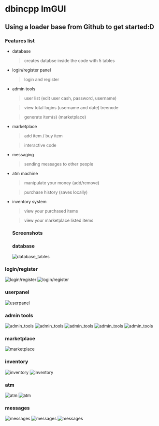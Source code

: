 # dbincpp ImGUI

## Using a loader base from Github to get started:D

### Features list
- database
  > creates databse inside the code with 5 tables 
  
- login/register panel

  > login and register
  
- admin tools 
  > user list (edit user cash, password, username)
  
  > view total logins (username and date) treenode
  
  > generate item(s) (marketplace)
  
  
- marketplace 

  > add item / buy item
  
  > interactive code
- messaging

  > sending messages to other people
  
- atm machine

  > manipulate your money (add/remove) 
  
  > purchase history (saves locally)
  
- inventory system

  > view your purchased items
  
  > view your marketplace listed items
  
  
  ### Screenshots
  
  ### database
  
  ![database_tables](https://i.imgur.com/1i99J3M.png)
  
### login/register

  ![login/register](https://i.imgur.com/LQAxgmI.png)
  ![login/register](https://i.imgur.com/UKdGa4F.png)
  
  ### userpanel
  
  ![userpanel](https://i.imgur.com/ORjdhi7.png)
  
  ### admin tools
  
  ![admin_tools](https://i.imgur.com/Dzk324R.png)
  ![admin_tools](https://i.imgur.com/h8In3EO.png)
  ![admin_tools](https://i.imgur.com/DZKuyKR.png)
  ![admin_tools](https://i.imgur.com/iKrZQFF.png)
  ![admin_tools](https://i.imgur.com/UuAYUlA.png)
  
 ### marketplace
 
 ![marketplace](https://i.imgur.com/tHoXIYJ.png)
 
 ### inventory
 
 ![inventory](https://i.imgur.com/VDN24zr.png)
 ![inventory](https://i.imgur.com/UHqY59i.png)
 
 ### atm
 
 ![atm](https://i.imgur.com/M25q7o8.png)
 ![atm](https://i.imgur.com/ai65bYT.png)
 
 ### messages
 ![messages](https://i.imgur.com/9wzQrO0.png)
 ![messages](https://i.imgur.com/vhwHfRO.png)
 ![messages](https://i.imgur.com/8wgtm9L.png)
 
  
